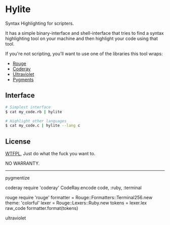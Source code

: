 Hylite
======

Syntax Highlighting for scripters.

It has a simple binary-interface and shell-interface that tries to find a
syntax highlighting tool on your machine and then highlight your code using that tool.

If you're not scripting, you'll want to use one of the libraries this tool wraps:

* [Rouge](http://rouge.jneen.net)
* [Coderay](http://coderay.rubychan.de)
* [Ultraviolet](https://rubygems.org/gems/ultraviolet)
* [Pygments](http://pygments.org)


Interface
---------

```sh
# Simplest interface
$ cat my_code.rb | hylite

# Highlight other languages
$ cat my_code.c | hylite --lang c
```


License
-------

[WTFPL](http://www.wtfpl.net/about/), Just do what the fuck you want to.

NO WARRANTY.


---------

pygmentize

coderay
  require 'coderay'
  CodeRay.encode code, :ruby, :terminal

rouge
  require 'rouge'
  formatter = Rouge::Formatters::Terminal256.new theme: 'colorful'
  lexer     = Rouge::Lexers::Ruby.new
  tokens    = lexer.lex raw_code
  formatter.format(tokens)

ultraviolet
